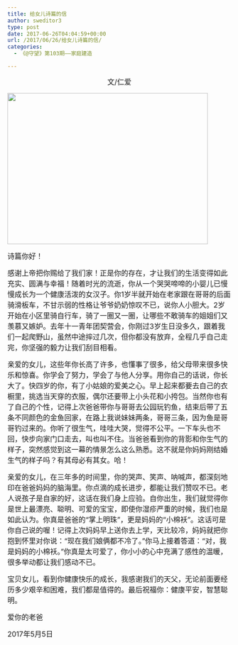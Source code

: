 ```yaml
---
title: 给女儿诗篇的信
author: sweditor3
type: post
date: 2017-06-26T04:04:59+00:00
url: /2017/06/26/给女儿诗篇的信/
categories:
  - 《@守望》第103期——家庭建造

---
```

<p style="text-align: center;">
  <span style="font-size: 12pt;">文/仁爱</span>
</p>

<img class="aligncenter  wp-image-15545" src="http://t5.shwchurch.org/wp-content/uploads/2017/06/3887732378328345433.gif" alt="" width="451" height="341" />

<span style="font-size: 12pt;">诗篇你好！</span>

<span style="font-size: 12pt;">感谢上帝把你赐给了我们家！正是你的存在，才让我们的生活变得如此充实、圆满与幸福！随着时光的流逝，你从一个哭哭啼啼的小婴儿已慢慢成长为一个健康活泼的女汉子。你1岁半就开始在老家跟在哥哥的后面骑滑板车，不甘示弱的性格让爷爷奶奶惊叹不已，说你人小胆大。2岁开始在小区里骑自行车，骑了一圈又一圈，让哪些不敢骑车的姐姐们又羡慕又嫉妒。去年十一青年团契营会，你刚过3岁生日没多久，跟着我们一起爬野山，虽然中途摔过几次，但你都没有放弃，全程几乎自己走完，你坚强的毅力让我们刮目相看。</span>

<span style="font-size: 12pt;">亲爱的女儿，这些年你长高了许多，也懂事了很多，给父母带来很多快乐和惊喜。你学会了努力，学会了与他人分享。用你自己的话说，你长大了。快四岁的你，有了小姑娘的爱美之心。早上起来都要去自己的衣橱里，挑选当天穿的衣服，偶尔还要带上小头花和小挎包。当然你也有了自己的个性，记得上次爸爸带你与哥哥去公园玩钓鱼，结束后带了五条不同颜色的金鱼回家，在路上我说妹妹两条，哥哥三条，因为鱼是哥哥钓过来的。你听了很生气，哇哇大哭，觉得不公平。一下车头也不回，快步向家门口走去，叫也叫不住。当爸爸看到你的背影和你生气的样子，突然感觉到这一幕的情景怎么这么熟悉。这不就是你妈妈刚结婚生气的样子吗？有其母必有其女。哈！</span>

<span style="font-size: 12pt;">亲爱的女儿，在三年多的时间里，你的哭声、笑声、呐喊声，都深刻地印在爸爸妈妈的脑海里。你点滴的成长进步，都能让我们赞叹不已。老人说孩子是自家的好，这话在我们身上应验。自你出生，我们就觉得你是世上最漂亮、聪明、可爱的宝宝，即使你湿疹严重的时候，我们也是如此认为。你真是爸爸的“掌上明珠”，更是妈妈的“小棉袄”。这话可是你自己说的喔！记得上次妈妈早上送你去上学，天比较冷，妈妈就把你抱到怀里对你说：“现在我们娘俩都不冷了。”你马上接着答道：“对，我是妈妈的小棉袄。”你真是太可爱了，你小小的心中充满了感性的温暖，很多举动都让我们感动不已。</span>

<span style="font-size: 12pt;">宝贝女儿，看到你健康快乐的成长，我感谢我们的天父，无论前面要经历多少艰辛和困难，我们都是值得的。最后祝福你：健康平安，智慧聪明。</span>

<span style="font-size: 12pt;">爱你的老爸</span>
  
<span style="font-size: 12pt;">2017年5月5日</span>

&nbsp;

&nbsp;